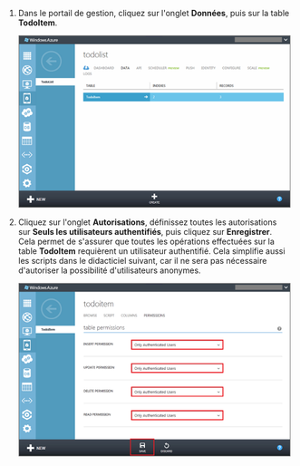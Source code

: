 

1. Dans le portail de gestion, cliquez sur l'onglet **Données**, puis sur la table **TodoItem**.

   	![](./media/mobile-services-restrict-permissions-javascript-backend/mobile-portal-data-tables.png)

2. Cliquez sur l'onglet **Autorisations**, définissez toutes les autorisations sur **Seuls les utilisateurs authentifiés**, puis cliquez sur **Enregistrer**. Cela permet de s'assurer que toutes les opérations effectuées sur la table **TodoItem** requièrent un utilisateur authentifié. Cela simplifie aussi les scripts dans le didacticiel suivant, car il ne sera pas nécessaire d'autoriser la possibilité d'utilisateurs anonymes.

   	![](./media/mobile-services-restrict-permissions-javascript-backend/mobile-portal-change-table-perms.png)
